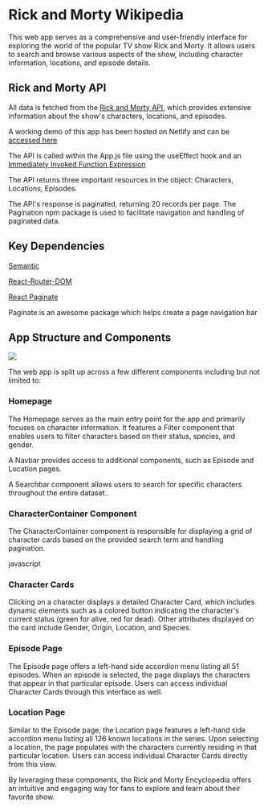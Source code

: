 # Rick and Morty Wikipedia

This web app serves as a comprehensive and user-friendly interface for exploring the world of the popular TV show Rick and Morty. It allows users to search and browse various aspects of the show, including character information, locations, and episode details.

## Rick and Morty API

All data is fetched from the [Rick and Morty API](https://rickandmortyapi.com/), which provides extensive information about the show's characters, locations, and episodes.

A working demo of this app has been hosted on Netlify and can be [accessed here](https://rickandmortyflatiron.netlify.app/)

The API is called within the App.js file using the useEffect hook and an [Immediately Invoked Function Expression](https://www.javascripttutorial.net/javascript-immediately-invoked-function-expression-iife/)

The API returns three important resources in the object: Characters, Locations, Episodes.

The API's response is paginated, returning 20 records per page. The Pagination npm package is used to facilitate navigation and handling of paginated data.

## Key Dependencies

[Semantic](https://semantic-ui.com/)

[React-Router-DOM](https://www.npmjs.com/package/react-router-dom)

[React Paginate](https://www.npmjs.com/package/react-paginate)

Paginate is an awesome package which helps create a page navigation bar

## App Structure and Components

![](rickandmorty.gif)

The web app is split up across a few different components including but not limited to:

### Homepage

The Homepage serves as the main entry point for the app and primarily focuses on character information. It features a Filter component that enables users to filter characters based on their status, species, and gender.

A Navbar provides access to additional components, such as Episode and Location pages.

A Searchbar component allows users to search for specific characters throughout the entire dataset..

### CharacterContainer Component

The CharacterContainer component is responsible for displaying a grid of character cards based on the provided search term and handling pagination.

javascript

### Character Cards

Clicking on a character displays a detailed Character Card, which includes dynamic elements such as a colored button indicating the character's current status (green for alive, red for dead). Other attributes displayed on the card include Gender, Origin, Location, and Species.

### Episode Page

The Episode page offers a left-hand side accordion menu listing all 51 episodes. When an episode is selected, the page displays the characters that appear in that particular episode. Users can access individual Character Cards through this interface as well.

### Location Page

Similar to the Episode page, the Location page features a left-hand side accordion menu listing all 126 known locations in the series. Upon selecting a location, the page populates with the characters currently residing in that particular location. Users can access individual Character Cards directly from this view.

By leveraging these components, the Rick and Morty Encyclopedia offers an intuitive and engaging way for fans to explore and learn about their favorite show.